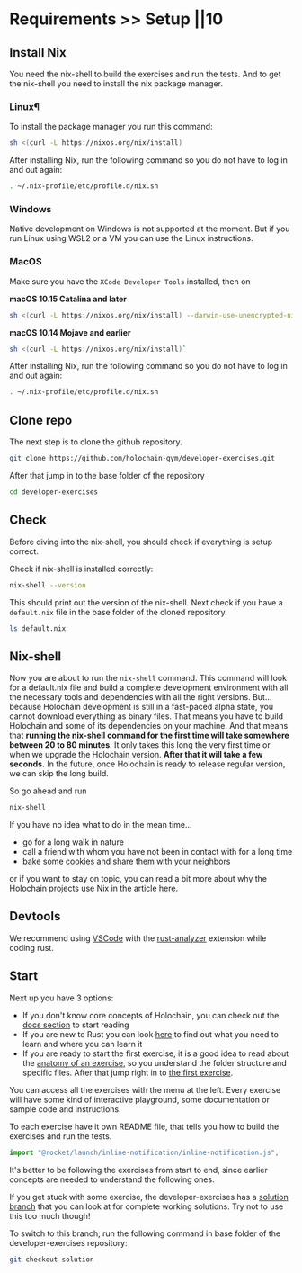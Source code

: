 # Requirements >> Setup ||10

## Install Nix

You need the nix-shell to build the exercises and run the tests. And to get the nix-shell you need to install the nix package manager.

### Linux¶

To install the package manager you run this command:

```bash
sh <(curl -L https://nixos.org/nix/install)
```

After installing Nix, run the following command so you do not have to log in and out again:

```bash
. ~/.nix-profile/etc/profile.d/nix.sh
```

### Windows

Native development on Windows is not supported at the moment. But if you run Linux using WSL2 or a VM you can use the Linux instructions.

### MacOS

Make sure you have the `XCode Developer Tools` installed, then on  

**macOS 10.15 Catalina and later**  
```bash
sh <(curl -L https://nixos.org/nix/install) --darwin-use-unencrypted-nix-store-volume
```

**macOS 10.14 Mojave and earlier**  

```bash
sh <(curl -L https://nixos.org/nix/install)`
```

After installing Nix, run the following command so you do not have to log in and out again:

```bash
. ~/.nix-profile/etc/profile.d/nix.sh
```


## Clone repo

The next step is to clone the github repository.

```bash
git clone https://github.com/holochain-gym/developer-exercises.git
```

After that jump in to the base folder of the repository

```bash
cd developer-exercises
```



## Check
Before diving into the nix-shell, you should check if everything is setup correct.

Check if nix-shell is installed correctly:

```bash
nix-shell --version
```
This should print out the version of the nix-shell.
Next check if you have a `default.nix` file in the base folder of the cloned repository.

```bash
ls default.nix
```

## Nix-shell

Now you are about to run the `nix-shell` command. This command will look for a default.nix file and build a complete development environment with all the necessary tools and dependencies with all the right versions.
But... because Holochain development is still in a fast-paced alpha state, you cannot download everything as binary files. That means you have to build Holochain and some of its dependencies on your machine. And that means that **running the nix-shell command for the first time will take somewhere between 20 to 80 minutes**.
It only takes this long the very first time or when we upgrade the Holochain version. **After that it will take a few seconds.** In the future, once Holochain is ready to release regular version, we can skip the long build.

So go ahead and run

```bash
nix-shell
```
If you have no idea what to do in the mean time...
- go for a long walk in nature
- call a friend with whom you have not been in contact with for a long time
- bake some [cookies](https://www.bbcgoodfood.com/recipes/basic-cookies) and share them with your neighbors

or if you want to stay on topic, you can read a bit more about why the Holochain projects use Nix in the article [here](https://developer.holochain.org/docs/install-advanced/#more-info-on-nix).

## Devtools

We recommend using [VSCode](https://code.visualstudio.com/) with the [rust-analyzer](https://rust-analyzer.github.io/) extension while coding rust.

## Start

Next up you have 3 options:
- If you don't know core concepts of Holochain, you can check out the [docs section](/developers/requirements/documentation) to start reading
- If you are new to Rust you can look [here](/developers/requirements/rust) to find out what you need to learn and where you can learn it
- If you are ready to start the first exercise, it is a good idea to read about the [anatomy of an exercise](/developers/requirements/anatomy), so you understand the folder structure and specific files. After that jump right in to [the first exercise](/developers/basic/entries).


You can access all the exercises with the menu at the left. Every exercise will have some kind of interactive playground, some documentation or sample code and instructions.

To each exercise have it own README file, that tells you how to build the exercises and run the tests.

```js script
import "@rocket/launch/inline-notification/inline-notification.js";
```

<inline-notification type="warning" title="Order of exercises">

It's better to be following the exercises from start to end, since earlier concepts are needed to understand the following ones.

</inline-notification>

<inline-notification type="tip" title="Solutions">

If you get stuck with some exercise, the developer-exercises has a [solution branch](https://github.com/holochain-gym/developer-exercises/tree/solution) that you can look at for complete working solutions. Try not to use this too much though!

To switch to this branch, run the following command in base folder of the developer-exercises repository:

```bash
git checkout solution
```


</inline-notification>